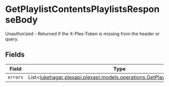 # GetPlaylistContentsPlaylistsResponseBody

Unauthorized - Returned if the X-Plex-Token is missing from the header or query.


## Fields

| Field                                                                                                                               | Type                                                                                                                                | Required                                                                                                                            | Description                                                                                                                         |
| ----------------------------------------------------------------------------------------------------------------------------------- | ----------------------------------------------------------------------------------------------------------------------------------- | ----------------------------------------------------------------------------------------------------------------------------------- | ----------------------------------------------------------------------------------------------------------------------------------- |
| `errors`                                                                                                                            | List<[lukehagar.plexapi.plexapi.models.operations.GetPlaylistContentsErrors](../../models/operations/GetPlaylistContentsErrors.md)> | :heavy_minus_sign:                                                                                                                  | N/A                                                                                                                                 |